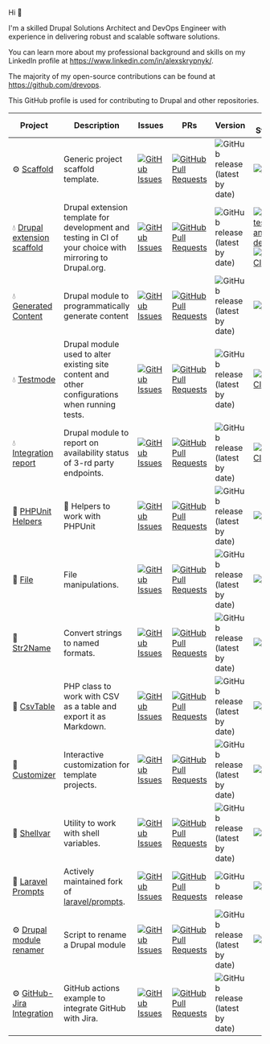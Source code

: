 Hi 👋

I'm a skilled Drupal Solutions Architect and DevOps Engineer with experience in
delivering robust and scalable software solutions.

You can learn more about my professional background and skills on my LinkedIn
profile at https://www.linkedin.com/in/alexskrypnyk/.

The majority of my open-source contributions can be found
at https://github.com/drevops.

This GitHub profile is used for contributing to Drupal and other repositories.

| Project                                                                                  | Description                                                                                              | Issues                                                                                                                                                                          | PRs                                                                                                                                                                                      | Version                                                                                                                     | CI Status                                                                                                                                                                                                                                                                                                                                                                        |
|------------------------------------------------------------------------------------------|----------------------------------------------------------------------------------------------------------|---------------------------------------------------------------------------------------------------------------------------------------------------------------------------------|------------------------------------------------------------------------------------------------------------------------------------------------------------------------------------------|-----------------------------------------------------------------------------------------------------------------------------|----------------------------------------------------------------------------------------------------------------------------------------------------------------------------------------------------------------------------------------------------------------------------------------------------------------------------------------------------------------------------------|
| ⚙️ [Scaffold](https://github.com/AlexSkrypnyk/scaffold)                                  | Generic project scaffold template.                                                                       | [![GitHub Issues](https://img.shields.io/github/issues/AlexSkrypnyk/scaffold.svg?label=%20)](https://github.com/AlexSkrypnyk/scaffold/issues)                                   | [![GitHub Pull Requests](https://img.shields.io/github/issues-pr/AlexSkrypnyk/scaffold.svg?label=%20)](https://github.com/AlexSkrypnyk/scaffold/pulls)                                   | ![GitHub release (latest by date)](https://img.shields.io/github/v/release/AlexSkrypnyk/scaffold?label=%20)                 | [![Tests](https://github.com/AlexSkrypnyk/scaffold/actions/workflows/test-php.yml/badge.svg?label=%20)](https://github.com/AlexSkrypnyk/scaffold/actions/workflows/test-php.yml)                                                                                                                                                                                                 |
| 💧 [Drupal extension scaffold](https://github.com/AlexSkrypnyk/drupal_circleci)          | Drupal extension template for development and testing in CI of your choice with mirroring to Drupal.org. | [![GitHub Issues](https://img.shields.io/github/issues/AlexSkrypnyk/drupal_extension_scaffold.svg?label=%20)](https://github.com/AlexSkrypnyk/drupal_extension_scaffold/issues) | [![GitHub Pull Requests](https://img.shields.io/github/issues-pr/AlexSkrypnyk/drupal_extension_scaffold.svg?label=%20)](https://github.com/AlexSkrypnyk/drupal_extension_scaffold/pulls) | ![GitHub release (latest by date)](https://img.shields.io/github/v/release/AlexSkrypnyk/drupal_circleci?label=%20)          | [![Build, test and deploy](https://github.com/AlexSkrypnyk/drupal_extension_scaffold/actions/workflows/test.yml/badge.svg)](https://github.com/AlexSkrypnyk/drupal_extension_scaffold/actions/workflows/test.yml) [![CircleCI](https://circleci.com/gh/AlexSkrypnyk/drupal_extension_scaffold.svg?style=shield)](https://circleci.com/gh/AlexSkrypnyk/drupal_extension_scaffold) |
| 💧 [Generated Content](https://github.com/AlexSkrypnyk/generated_content)                | Drupal module to programmatically generate content                                                       | [![GitHub Issues](https://img.shields.io/github/issues/AlexSkrypnyk/generated_content.svg?label=%20)](https://github.com/AlexSkrypnyk/generated_content/issues)                 | [![GitHub Pull Requests](https://img.shields.io/github/issues-pr/AlexSkrypnyk/generated_content.svg?label=%20)](https://github.com/AlexSkrypnyk/generated_content/pulls)                 | ![GitHub release (latest by date)](https://img.shields.io/github/v/release/AlexSkrypnyk/generated_content?label=%20)        | [![Test](https://github.com/AlexSkrypnyk/generated_content/actions/workflows/test.yml/badge.svg)](https://github.com/AlexSkrypnyk/generated_content/actions/workflows/test.yml)                                                                                                                                                                                                  |
| 💧 [Testmode](https://github.com/AlexSkrypnyk/testmode)                                  | Drupal module used to alter existing site content and other configurations when running tests.           | [![GitHub Issues](https://img.shields.io/github/issues/AlexSkrypnyk/testmode.svg?label=%20)](https://github.com/AlexSkrypnyk/testmode/issues)                                   | [![GitHub Pull Requests](https://img.shields.io/github/issues-pr/AlexSkrypnyk/testmode.svg?label=%20)](https://github.com/AlexSkrypnyk/testmode/pulls)                                   | ![GitHub release (latest by date)](https://img.shields.io/github/v/release/AlexSkrypnyk/testmode?label=%20)                 | [![CircleCI](https://circleci.com/gh/AlexSkrypnyk/testmode.svg?style=shield)](https://circleci.com/gh/AlexSkrypnyk/testmode)                                                                                                                                                                                                                                                     |
| 💧 [Integration report](https://github.com/AlexSkrypnyk/integration_report)              | Drupal module to report on availability status of 3-rd party endpoints.                                  | [![GitHub Issues](https://img.shields.io/github/issues/AlexSkrypnyk/integration_report.svg?label=%20)](https://github.com/AlexSkrypnyk/integration_report/issues)               | [![GitHub Pull Requests](https://img.shields.io/github/issues-pr/AlexSkrypnyk/integration_report.svg?label=%20)](https://github.com/AlexSkrypnyk/integration_report/pulls)               | ![GitHub release (latest by date)](https://img.shields.io/github/v/release/AlexSkrypnyk/integration_report?label=%20)       | [![CircleCI](https://circleci.com/gh/AlexSkrypnyk/integration_report.svg?style=shield)](https://circleci.com/gh/AlexSkrypnyk/integration_report)                                                                                                                                                                                                                                 |
| 🐘 [PHPUnit Helpers](https://github.com/AlexSkrypnyk/phpunit-helpers)                    | 🧪 Helpers to work with PHPUnit                                                                          | [![GitHub Issues](https://img.shields.io/github/issues/AlexSkrypnyk/phpunit-helpers.svg?label=%20)](https://github.com/AlexSkrypnyk/phpunit-helpers/issues)                     | [![GitHub Pull Requests](https://img.shields.io/github/issues-pr/AlexSkrypnyk/phpunit-helpers.svg?label=%20)](https://github.com/AlexSkrypnyk/phpunit-helpers/pulls)                     | ![GitHub release (latest by date)](https://img.shields.io/github/v/release/AlexSkrypnyk/phpunit-helpers?label=%20)          | [![Tests](https://github.com/AlexSkrypnyk/phpunit-helpers/actions/workflows/test-php.yml/badge.svg?label=%20)](https://github.com/AlexSkrypnyk/phpunit-helpers/actions/workflows/test-php.yml)
| 🐘 [File](https://github.com/AlexSkrypnyk/file)                                          | File manipulations.                                                                                      | [![GitHub Issues](https://img.shields.io/github/issues/AlexSkrypnyk/file.svg?label=%20)](https://github.com/AlexSkrypnyk/file/issues)                                           | [![GitHub Pull Requests](https://img.shields.io/github/issues-pr/AlexSkrypnyk/file.svg?label=%20)](https://github.com/AlexSkrypnyk/file/pulls)                                           | ![GitHub release (latest by date)](https://img.shields.io/github/v/release/AlexSkrypnyk/file?label=%20)                     | [![Tests](https://github.com/AlexSkrypnyk/file/actions/workflows/test-php.yml/badge.svg?label=%20)](https://github.com/AlexSkrypnyk/file/actions/workflows/test-php.yml)                                                                                                                                                                                                         |
| 🐘 [Str2Name](https://github.com/AlexSkrypnyk/Str2Name)                                  | Convert strings to named formats.                                                                        | [![GitHub Issues](https://img.shields.io/github/issues/AlexSkrypnyk/Str2Name.svg?label=%20)](https://github.com/AlexSkrypnyk/Str2Name/issues)                                   | [![GitHub Pull Requests](https://img.shields.io/github/issues-pr/AlexSkrypnyk/Str2Name.svg?label=%20)](https://github.com/AlexSkrypnyk/Str2Name/pulls)                                   | ![GitHub release (latest by date)](https://img.shields.io/github/v/release/AlexSkrypnyk/Str2Name?label=%20)                 | [![Tests](https://github.com/AlexSkrypnyk/Str2Name/actions/workflows/test-php.yml/badge.svg?label=%20)](https://github.com/AlexSkrypnyk/Str2Name/actions/workflows/test-php.yml)                                                                                                                                                                                                 |
| 🐘 [CsvTable](https://github.com/AlexSkrypnyk/CsvTable)                                  | PHP class to work with CSV as a table and export it as Markdown.                                         | [![GitHub Issues](https://img.shields.io/github/issues/AlexSkrypnyk/CsvTable.svg?label=%20)](https://github.com/AlexSkrypnyk/CsvTable/issues)                                   | [![GitHub Pull Requests](https://img.shields.io/github/issues-pr/AlexSkrypnyk/CsvTable.svg?label=%20)](https://github.com/AlexSkrypnyk/CsvTable/pulls)                                   | ![GitHub release (latest by date)](https://img.shields.io/github/v/release/AlexSkrypnyk/CsvTable?label=%20)                 | [![Tests](https://github.com/AlexSkrypnyk/CsvTable/actions/workflows/test-php.yml/badge.svg?label=%20)](https://github.com/AlexSkrypnyk/CsvTable/actions/workflows/test-php.yml)                                                                                                                                                                                                 |
| 🐘 [Customizer](https://github.com/AlexSkrypnyk/customizer)                              | Interactive customization for template projects.                                                         | [![GitHub Issues](https://img.shields.io/github/issues/AlexSkrypnyk/customizer.svg?label=%20)](https://github.com/AlexSkrypnyk/customizer/issues)                               | [![GitHub Pull Requests](https://img.shields.io/github/issues-pr/AlexSkrypnyk/customizer.svg?label=%20)](https://github.com/AlexSkrypnyk/customizer/pulls)                               | ![GitHub release (latest by date)](https://img.shields.io/github/v/release/AlexSkrypnyk/customizer?label=%20)               | [![Tests](https://github.com/AlexSkrypnyk/customizer/actions/workflows/test-php.yml/badge.svg?label=%20)](https://github.com/AlexSkrypnyk/customizer/actions/workflows/test-php.yml)                                                                                                                                                                                             |
| 🐘 [Shellvar](https://github.com/AlexSkrypnyk/shellvar)                                  | Utility to work with shell variables.                                                                    | [![GitHub Issues](https://img.shields.io/github/issues/AlexSkrypnyk/shellvar.svg?label=%20)](https://github.com/AlexSkrypnyk/shellvar/issues)                                   | [![GitHub Pull Requests](https://img.shields.io/github/issues-pr/AlexSkrypnyk/shellvar.svg?label=%20)](https://github.com/AlexSkrypnyk/shellvar/pulls)                                   | ![GitHub release (latest by date)](https://img.shields.io/github/v/release/AlexSkrypnyk/shellvar?label=%20)                 | ![Build](https://github.com/AlexSkrypnyk/shellvar/actions/workflows/test-php.yml/badge.svg)                                                                                                                                                                                                                                                                                      |                        |
| 🐘 [Laravel Prompts](https://github.com/AlexSkrypnyk/prompts)                            | Actively maintained fork of [laravel/prompts](https://github.com/laravel/prompts).                       | [![GitHub Issues](https://img.shields.io/github/issues/AlexSkrypnyk/prompts.svg?label=%20)](https://github.com/AlexSkrypnyk/prompts/issues)                                     | [![GitHub Pull Requests](https://img.shields.io/github/issues-pr/AlexSkrypnyk/prompts.svg?label=%20)](https://github.com/AlexSkrypnyk/prompts/pulls)                                     | ![GitHub release](https://img.shields.io/github/v/release/AlexSkrypnyk/prompts?label=%20)                                   | [![tests](https://github.com/AlexSkrypnyk/prompts/actions/workflows/tests.yml/badge.svg)](https://github.com/AlexSkrypnyk/prompts/actions/workflows/tests.yml)                                                                                                                                                                                                                   |
| ⚙️ [Drupal module renamer](https://github.com/AlexSkrypnyk/drupal-module-renamer)        | Script to rename a Drupal module                                                                         | [![GitHub Issues](https://img.shields.io/github/issues/AlexSkrypnyk/drupal-module-renamer.svg?label=%20)](https://github.com/AlexSkrypnyk/drupal-module-renamer/issues)         | [![GitHub Pull Requests](https://img.shields.io/github/issues-pr/AlexSkrypnyk/drupal-module-renamer.svg?label=%20)](https://github.com/AlexSkrypnyk/drupal-module-renamer/pulls)         | ![GitHub release (latest by date)](https://img.shields.io/github/v/release/AlexSkrypnyk/drupal-module-renamer?label=%20)    | [![Test](https://github.com/drevops/drupal-module-renamer/actions/workflows/test.yml/badge.svg)](https://github.com/drevops/drupal-module-renamer/actions/workflows/test.yml)                                                                                                                                                                                                    |
| ⚙️ [GitHub-Jira Integration](https://github.com/AlexSkrypnyk/github-jira-integration)    | GitHub actions example to integrate GitHub with Jira.                                                    | [![GitHub Issues](https://img.shields.io/github/issues/AlexSkrypnyk/github-jira-integration.svg?label=%20)](https://github.com/AlexSkrypnyk/github-jira-integration/issues)     | [![GitHub Pull Requests](https://img.shields.io/github/issues-pr/AlexSkrypnyk/github-jira-integration.svg?label=%20)](https://github.com/AlexSkrypnyk/github-jira-integration/pulls)     | ![GitHub release (latest by date)](https://img.shields.io/github/v/release/AlexSkrypnyk/github-jira-integration?label=%20)  |                                                                                                                                                                                                                                                                                                                                                                                  |
